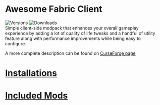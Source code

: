 # Awesome Fabric Client
![Versions](https://cf.way2muchnoise.eu/versions/awesome-fabric-client.svg?badge_style=for_the_badge) ![Downloads](https://cf.way2muchnoise.eu/full_awesome-fabric-client_downloads.svg?badge_style=for_the_badge)\
Simple client-side modpack that enhances your overall gameplay experience by adding a lot of quality of life tweaks and a handful of utility feature along with performance improvements while being easy to configure.

A more complete description can be found on [CurseForge page](https://www.curseforge.com/minecraft/modpacks/awesome-fabric-client)

# [Installations](INSTALL.md)

# [Included Mods](https://www.curseforge.com/minecraft/modpacks/awesome-fabric-client/relations/dependencies)

